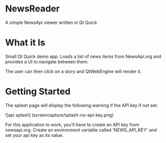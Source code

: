 # NewsReader
A simple NewsApi viewer written in Qt Quick

# What it Is
Small Qt Quick demo app. Loads a list of news items from NewsApi.org and provides a UI to navigate between them.

The user can then click on a story and QtWebEngine will render it.

# Getting Started

The splash page will display the following warning if the API key if not set:

![api splash] (screencapture/splash-no-api-key.png)

For this application to work, you'll have to create an API key from newsapi.org. Create an environment variable called 'NEWS_API_KEY' and set your api key as its value.     
